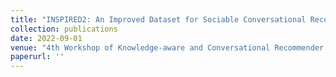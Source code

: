 ```yaml
---
title: "INSPIRED2: An Improved Dataset for Sociable Conversational Recommendation"
collection: publications
date: 2022-09-01
venue: "4th Workshop of Knowledge-aware and Conversational Recommender Systems (KaRS), colocated with RecSys '22)"
paperurl: ''
---
```




